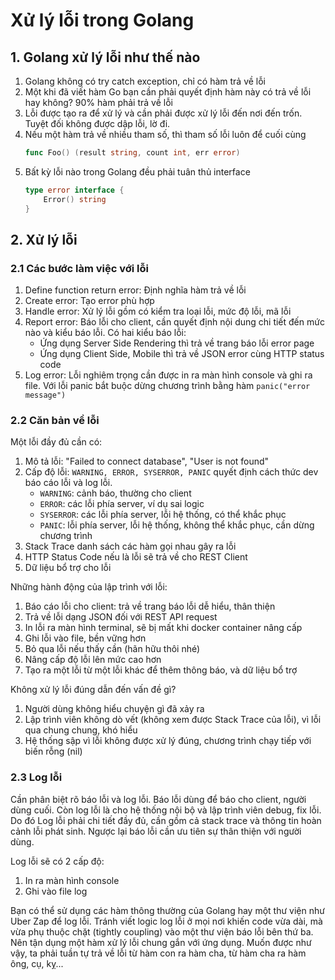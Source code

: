 # Xử lý lỗi trong Golang

## 1. Golang xử lý lỗi như thế nào
1. Golang không có try catch exception, chỉ có hàm trả về lỗi
2. Một khi đã viết hàm Go bạn cần phải quyết định hàm này có trả về lỗi hay không?  90% hàm phải trả về lỗi
3. Lỗi được tạo ra để xử lý và cần phải được xử lý lỗi đến nơi đến trốn. Tuyệt đối không được dập lỗi, lờ đi.
4. Nếu một hàm trả về nhiều tham số, thì tham số lỗi luôn để cuối cùng
	```go
	func Foo() (result string, count int, err error)
	```
4. Bất kỳ lỗi nào trong Golang đều phải tuân thủ interface
	```go
	type error interface {
    	Error() string
	}	
	```

## 2. Xử lý lỗi
### 2.1 Các bước làm việc với lỗi
1. Define function return error: Định nghĩa hàm trả về lỗi
2. Create error: Tạo error phù hợp
3. Handle error: Xử lý lỗi gồm có kiểm tra loại lỗi, mức độ lỗi, mã lỗi
4. Report error: Báo lỗi cho client, cần quyết định nội dung chi tiết đến mức nào và kiểu báo lỗi. Có hai kiểu báo lỗi:
	- Ứng dụng Server Side Rendering thì trả về trang báo lỗi error page
	- Ứng dụng Client Side, Mobile thì trả về JSON error cùng HTTP status code 
5. Log error: Lỗi nghiêm trọng cần được in ra màn hình console và ghi ra file. Với lỗi panic bắt buộc dừng chương trình bằng hàm `panic("error message")`


### 2.2 Căn bản về lỗi
Một lỗi đầy đủ cần có:
1. Mô tả lỗi: "Failed to connect database", "User is not found"
2. Cấp độ lỗi: `WARNING, ERROR, SYSERROR, PANIC` quyết định cách thức dev báo cáo lỗi và log lỗi.
   - `WARNING`: cảnh báo, thường cho client
   - `ERROR`: các lỗi phía server, ví dụ sai logic
   - `SYSERROR`: các lỗi phía server, lỗi hệ thống, có thể khắc phục
   - `PANIC`: lỗi phía server, lỗi hệ thống, không thể khắc phục, cần dừng chương trình
3. Stack Trace danh sách các hàm gọi nhau gây ra lỗi
4. HTTP Status Code nếu là lỗi sẽ trả về cho REST Client
5. Dữ liệu bổ trợ cho lỗi

Những hành động của lập trình với lỗi:
1. Báo cáo lỗi cho client: trả về trang báo lỗi dễ hiểu, thân thiện
2. Trả về lỗi dạng JSON đối với REST API request
3. In lỗi ra màn hình terminal, sẽ bị mất khi docker container nâng cấp
4. Ghi lỗi vào file, bền vững hơn
5. Bỏ qua lỗi nếu thấy cần (hãn hữu thôi nhé)
6. Nâng cấp độ lỗi lên mức cao hơn
7. Tạo ra một lỗi từ một lỗi khác để thêm thông báo, và dữ liệu bổ trợ

Không xử lý lỗi đúng dẫn đến vấn đề gì?
1. Người dùng không hiểu chuyện gì đã xảy ra
2. Lập trình viên không dò vết (không xem được Stack Trace của lỗi), vì lỗi qua chung chung, khó hiểu
3. Hệ thống sập vì lỗi không được xử lý đúng, chương trình chạy tiếp với biến rỗng (nil)

### 2.3 Log lỗi
Cần phân biệt rõ báo lỗi và log lỗi. Báo lỗi dùng để báo cho client, người dùng cuối. Còn log lỗi là cho hệ thống nội bộ và lập trình viên debug, fix lỗi. Do đó Log lỗi phải chi tiết đầy đủ, cần gồm cả stack trace và thông tin hoàn cảnh lỗi phát sinh. Ngược lại báo lỗi cần ưu tiên sự thân thiện với người dùng.

Log lỗi sẽ có 2 cấp độ:
1. In ra màn hình console
2. Ghi vào file log

Bạn có thể sử dụng các hàm thông thường của Golang hay một thư viện như Uber Zap để log lỗi. Tránh viết logic log lỗi ở mọi nơi khiến code vừa dài, mà vừa phụ thuộc chặt (tightly coupling) vào một thư viện báo lỗi bên thứ ba. Nên tận dụng một hàm xử lý lỗi chung gắn với ứng dụng. Muốn được như vậy, ta phải tuần tự trả về lỗi từ hàm con ra hàm cha, từ hàm cha ra hàm ông, cụ, kỵ...